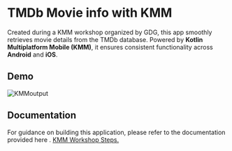 # TMDb Movie info with KMM

Created during a KMM workshop organized by GDG, this app smoothly retrieves movie details from the TMDb database. Powered by **Kotlin Multiplatform Mobile (KMM)**, it ensures consistent functionality across **Android** and **iOS**. 


## Demo

![KMMoutput](https://github.com/FuturisticMobileApps/TMDBKMM/assets/111674274/4e919847-a126-49ed-a240-dfcfbf075da6)

## Documentation

For guidance on building this application, please refer to the documentation provided here .
[KMM Workshop Steps.](https://docs.google.com/document/d/1jJMqtwwgCrn3q8nkLB3aJ0sQKRhLs5pB4OXwSRj7JRc)
